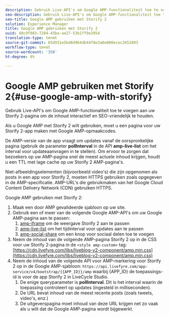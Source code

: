 ```yaml
---
description: Gebruik Live-API's om Google AMP-functionaliteit toe te voegen aan uw Storify 2-pagina om de inhoud interactief en SEO-vriendelijk te houden.
seo-description: Gebruik Live-API's om Google AMP-functionaliteit toe te voegen aan uw Storify 2-pagina om de inhoud interactief en SEO-vriendelijk te houden.
seo-title: Google AMP gebruiken met Storify 2
solution: Experience Manager
title: Google AMP gebruiken met Storify 2
uuid: 40c9f083-7284-43ba-ae27-53b1ff9e3954
translation-type: tm+mt
source-git-commit: 65d931e5bd04964db44f8e3a0e000ecec2652893
workflow-type: tm+mt
source-wordcount: '358'
ht-degree: 0%

---
```



# Google AMP gebruiken met Storify 2{#use-google-amp-with-storify}

Gebruik Live-API&#39;s om Google AMP-functionaliteit toe te voegen aan uw Storify 2-pagina om de inhoud interactief en SEO-vriendelijk te houden.

Als u Google AMP met Storify 2 wilt gebruiken, moet u een pagina voor uw Storify 2-app maken met Google AMP-opmaakcodes.

De AMP-versie van de app vraagt om updates vanaf de oorspronkelijke pagina (gebruik de parameter **pollInterval** in de API **amp-live-list** om het interval voor updateaanvragen in te stellen). Om ervoor te zorgen dat bezoekers op uw AMP-pagina snel de meest actuele inhoud krijgen, houdt u een TTL met lage cache op uw Storify 2 AMP-pagina&#39;s.

Niet-afbeeldingselementen (bijvoorbeeld video&#39;s) die zijn opgenomen als posts in een app voor Storify 2, moeten HTTPS gebruiken zoals opgegeven in de AMP-specificatie. AMP-URL&#39;s die gebruikmaken van het Google Cloud Content Delivery Network (CDN) gebruiken HTTPS.

Google AMP gebruiken met Storify 2:

1. Maak een door AMP gevalideerde sjabloon op uw site.
1. Gebruik een of meer van de volgende Google AMP-API&#39;s om uw Google AMP-pagina aan te passen:
   1. [amp-iframe](https://www.ampproject.org/docs/reference/components/amp-iframe) om de weergave Storify 2 aan te passen
   1. [amp-live-list](https://www.ampproject.org/docs/reference/components/amp-live-list) om het tijdinterval voor updates aan te passen
   1. [amp-social-share](https://www.ampproject.org/docs/reference/components/amp-social-share) om een knop voor sociaal delen toe te voegen
1. Neem de inhoud van de volgende AMP-pagina Storify 2 op in de CSS voor uw Storify 2-pagina in de `<style amp-custom>` tag: [https://cdn.livefyre.com/libs/liveblog-v2-component/amp.min.css](https://cdn.livefyre.com/libs/liveblog-v2-component/amp.min.css)
1. Neem de inhoud van de volgende API voor AMP-markering voor Storify 2 op in de Google AMP-sjabloon: `https://api.livefyre.com/app-service/v4/bootstrap/{{APP_ID}}/amp` waarbij {APP_ID} de toepassings-id is voor de app Storify 2 in LiveCycle Studio.
   1. De enige queryparameter is **pollInterval**. Dit is het interval waarin de toepassing controleert op updates (ingesteld in milliseconden).
   1. De URL bevat inhoud van de meest recente posts (zoals tweets, video&#39;s, enz.)
   1. De uitgeverspagina moet inhoud van deze URL krijgen net zo vaak als u wilt dat de Google AMP-pagina wordt bijgewerkt.
